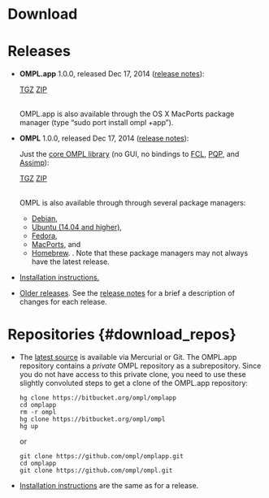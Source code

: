 # Download

# Releases

- __OMPL.app__ 1.0.0, released Dec 17, 2014 ([release notes](releaseNotes.html)):

  <a href="https://bitbucket.org/ompl/ompl/downloads/omplapp-1.0.0-Source.tar.gz" class="btn btn-primary btn-sm">TGZ</a>
  <a href="https://bitbucket.org/ompl/ompl/downloads/omplapp-1.0.0-Source.zip" class="btn btn-primary btn-sm">ZIP</a><br><br>

  OMPL.app is also available through the OS X MacPorts package manager (type “sudo port install ompl +app”).

- __OMPL__ 1.0.0, released Dec 17, 2014 ([release notes](core/releaseNotes.html)):

  Just the [core OMPL library](/core/download.html) (no GUI, no bindings to [FCL](http://gamma.cs.unc.edu/FCL), [PQP](http://gamma.cs.unc.edu/SSV), and [Assimp](http://assimp.sf.net)):

  <a href="https://bitbucket.org/ompl/ompl/downloads/ompl-1.0.0-Source.tar.gz" class="btn btn-primary btn-sm">TGZ</a>
  <a href="https://bitbucket.org/ompl/ompl/downloads/ompl-1.0.0-Source.zip" class="btn btn-primary btn-sm">ZIP</a><br><br>

  OMPL is also available through through several package managers:
  - [Debian](https://packages.debian.org/sid/libompl-dev),
  - [Ubuntu (14.04 and higher)](http://packages.ubuntu.com/trusty/libompl-dev),
  - [Fedora](https://apps.fedoraproject.org/packages/ompl),
  - [MacPorts](https://www.macports.org), and
  - [Homebrew](http://brew.sh).
  .
  Note that these package managers may not always have the latest release.

- [Installation instructions.](installation.html)
- [Older releases](https://bitbucket.org/ompl/ompl/downloads). See the [release notes](core/releaseNotes.html) for a brief a description of changes for each release.


# Repositories {#download_repos}

- The [latest source](https://bitbucket.org/ompl/omplapp/src) is available via Mercurial or Git. The OMPL.app repository contains a *private* OMPL repository as a subrepository. Since you do not have access to this private clone, you need to use these slightly convoluted steps to get a clone of the OMPL.app repository:

      hg clone https://bitbucket.org/ompl/omplapp
      cd omplapp
      rm -r ompl
      hg clone https://bitbucket.org/ompl/ompl
      hg up

  or

      git clone https://github.com/ompl/omplapp.git
      cd omplapp
      git clone https://github.com/ompl/ompl.git

- [Installation instructions](installation.html) are the same as for a release.

